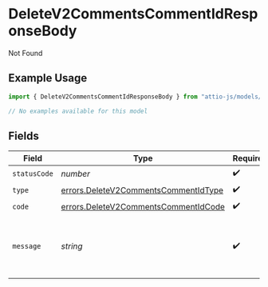 # DeleteV2CommentsCommentIdResponseBody

Not Found

## Example Usage

```typescript
import { DeleteV2CommentsCommentIdResponseBody } from "attio-js/models/errors";

// No examples available for this model
```

## Fields

| Field                                                                                        | Type                                                                                         | Required                                                                                     | Description                                                                                  | Example                                                                                      |
| -------------------------------------------------------------------------------------------- | -------------------------------------------------------------------------------------------- | -------------------------------------------------------------------------------------------- | -------------------------------------------------------------------------------------------- | -------------------------------------------------------------------------------------------- |
| `statusCode`                                                                                 | *number*                                                                                     | :heavy_check_mark:                                                                           | N/A                                                                                          |                                                                                              |
| `type`                                                                                       | [errors.DeleteV2CommentsCommentIdType](../../models/errors/deletev2commentscommentidtype.md) | :heavy_check_mark:                                                                           | N/A                                                                                          |                                                                                              |
| `code`                                                                                       | [errors.DeleteV2CommentsCommentIdCode](../../models/errors/deletev2commentscommentidcode.md) | :heavy_check_mark:                                                                           | N/A                                                                                          |                                                                                              |
| `message`                                                                                    | *string*                                                                                     | :heavy_check_mark:                                                                           | N/A                                                                                          | Could not find Comment with ID "aa1dc1d9-93ac-4c6c-987e-16b6eea9aab2".                       |
